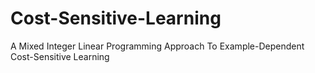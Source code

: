 # Cost-Sensitive-Learning
A Mixed Integer Linear Programming Approach To Example-Dependent Cost-Sensitive Learning
